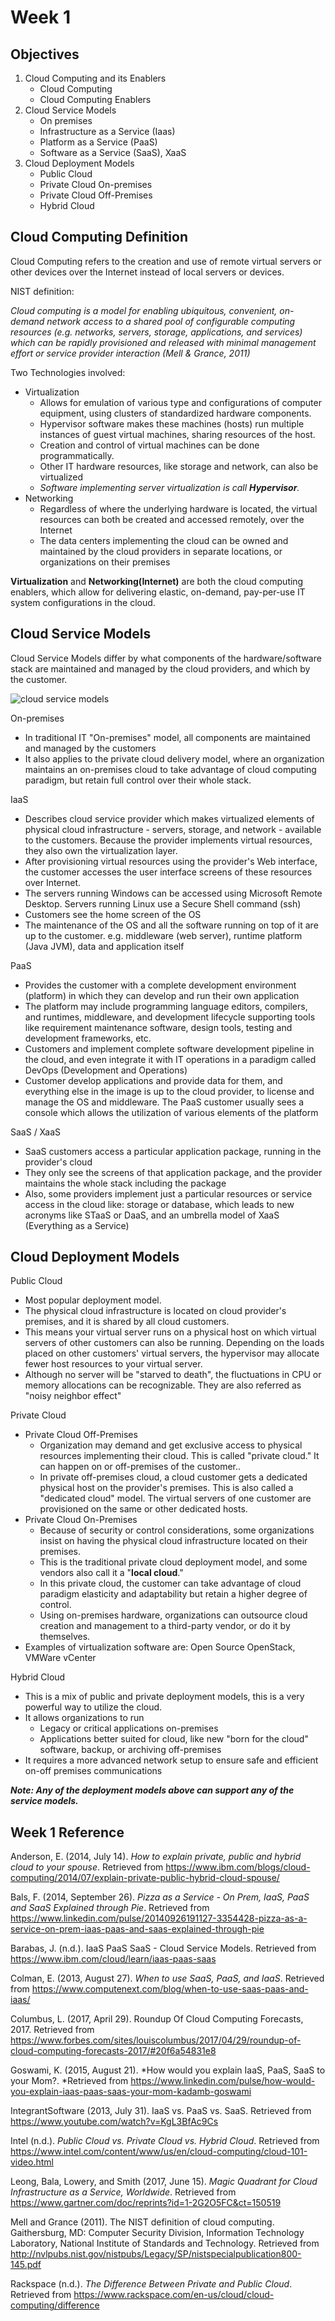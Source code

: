 # Week 1

## Objectives

1. Cloud Computing and its Enablers
   - Cloud Computing
   - Cloud Computing Enablers
2. Cloud Service Models
   - On premises
   - Infrastructure as a Service (Iaas)
   - Platform as a Service (PaaS)
   - Software as a Service (SaaS), XaaS
3. Cloud Deployment Models
   - Public Cloud
   - Private Cloud On-premises
   - Private Cloud Off-Premises
   - Hybrid Cloud

## Cloud Computing Definition

Cloud Computing refers to the creation and use of remote virtual servers or other devices over the Internet instead of local servers or devices.

NIST definition:

_Cloud computing is a model for enabling ubiquitous, convenient, on-demand network access to a shared pool of configurable computing resources (e.g. networks, servers, storage, applications, and services) which can be rapidly provisioned and released with minimal management effort or service provider interaction (Mell & Grance, 2011)_

Two Technologies involved:

- Virtualization
  - Allows for emulation of various type and configurations of computer equipment, using clusters of standardized hardware components.
  - Hypervisor software makes these machines (hosts) run multiple instances of guest virtual machines, sharing resources of the host.
  - Creation and control of virtual machines can be done programmatically.
  - Other IT hardware resources, like storage and network, can also be virtualized
  - _Software implementing server virtualization is call __Hypervisor__._
- Networking
  - Regardless of where the underlying hardware is located, the virtual resources can both be created and accessed remotely, over the Internet
  - The data centers implementing the cloud can be owned and maintained by the cloud providers in separate locations, or organizations on their premises

__Virtualization__ and __Networking(Internet)__ are both the cloud computing enablers, which allow for delivering elastic, on-demand, pay-per-use IT system configurations in the cloud.

## Cloud Service Models

Cloud Service Models differ by what components of the hardware/software stack are maintained and managed by the cloud providers, and which by the customer.

![cloud service models](https://github.com/yasenstar/cloud_computing/blob/master/img/cloud_service_models.png)

On-premises

- In traditional IT "On-premises" model, all components are maintained and managed by the customers
- It also applies to the private cloud delivery model, where an organization maintains an on-premises cloud to take advantage of cloud computing paradigm, but retain full control over their whole stack.

IaaS

- Describes cloud service provider which makes virtualized elements of physical cloud infrastructure - servers, storage, and network - available to the customers. Because the provider implements virtual resources, they also own the virtualization layer.
- After provisioning virtual resources using the provider's Web interface, the customer accesses the user interface screens of these resources over Internet.
- The servers running Windows can be accessed using Microsoft Remote Desktop. Servers running Linux use a Secure Shell command (ssh)
- Customers see the home screen of the OS
- The maintenance of the OS and all the software running on top of it are up to the customer. e.g. middleware (web server), runtime platform (Java JVM), data and application itself

PaaS

- Provides the customer with a complete development environment (platform) in which they can develop and run their own application
- The platform may include programming language editors, compilers, and runtimes, middleware, and development lifecycle supporting tools like requirement maintenance software, design tools, testing and development frameworks, etc.
- Customers and implement complete software development pipeline in the cloud, and even integrate it with IT operations in a paradigm called DevOps (Development and Operations)
- Customer develop applications and provide data for them, and everything else in the image is up to the cloud provider, to license and manage the OS and middleware. The PaaS customer usually sees a console which allows the utilization of various elements of the platform

SaaS / XaaS

- SaaS customers access a particular application package, running in the provider's cloud
- They only see the screens of that application package, and the provider maintains the whole stack including the package
- Also, some providers implement just a particular resources or service access in the cloud like: storage or database, which leads to new acronyms like STaaS or DaaS, and an umbrella model of XaaS (Everything as a Service)

## Cloud Deployment Models

Public Cloud

- Most popular deployment model.
- The physical cloud infrastructure is located on cloud provider's premises, and it is shared by all cloud customers.
- This means your virtual server runs on a physical host on which virtual servers of other customers can also be running. Depending on the loads placed on other customers' virtual servers, the hypervisor may allocate fewer host resources to your virtual server.
- Although no server will be "starved to death", the fluctuations in CPU or memory allocations can be recognizable. They are also referred as "noisy neighbor effect"

Private Cloud

- Private Cloud Off-Premises
  - Organization may demand and get exclusive access to physical resources implementing their cloud. This is called "private cloud." It can happen on or off-premises of the customer..
  - In private off-premises cloud, a cloud customer gets a dedicated physical host on the provider's premises. This is also called a "dedicated cloud" model. The virtual servers of one customer are provisioned on the same or other dedicated hosts.
- Private Cloud On-Premises
  - Because of security or control considerations, some organizations insist on having the physical cloud infrastructure located on their premises.
  - This is the traditional private cloud deployment model, and some vendors also call it a "__local cloud__."
  - In this private cloud, the customer can take advantage of cloud paradigm elasticity and adaptability but retain a higher degree of control.
  - Using on-premises hardware, organizations can outsource cloud creation and management to a third-party vendor, or do it by themselves.
- Examples of virtualization software are: Open Source OpenStack, VMWare vCenter

Hybrid Cloud

- This is a mix of public and private deployment models, this is a very powerful way to utilize the cloud.
- It allows organizations to run
  - Legacy or critical applications on-premises
  - Applications better suited for cloud, like new "born for the cloud" software, backup, or archiving off-premises
- It requires a more advanced network setup to ensure safe and efficient on-off premises communications

___Note: Any of the deployment models above can support any of the service models.___

## Week 1 Reference

Anderson, E. (2014, July 14). *How to explain private, public and hybrid cloud to your spouse*. Retrieved from <https://www.ibm.com/blogs/cloud-computing/2014/07/explain-private-public-hybrid-cloud-spouse/>

Bals, F. (2014, September 26). *Pizza as a Service - On Prem, IaaS, PaaS and SaaS Explained through Pie*. Retrieved from <https://www.linkedin.com/pulse/20140926191127-3354428-pizza-as-a-service-on-prem-iaas-paas-and-saas-explained-through-pie>

Barabas, J. (n.d.). IaaS PaaS SaaS - Cloud Service Models. Retrieved from <https://www.ibm.com/cloud/learn/iaas-paas-saas>

Colman, E. (2013, August 27). *When to use SaaS, PaaS, and IaaS*. Retrieved from <https://www.computenext.com/blog/when-to-use-saas-paas-and-iaas/>

Columbus, L. (2017, April 29).  Roundup Of Cloud Computing Forecasts, 2017. Retrieved from <https://www.forbes.com/sites/louiscolumbus/2017/04/29/roundup-of-cloud-computing-forecasts-2017/#20f6a54831e8>

Goswami, K. (2015, August 21). *How would you explain IaaS, PaaS, SaaS to your Mom?. *Retrieved from <https://www.linkedin.com/pulse/how-would-you-explain-iaas-paas-saas-your-mom-kadamb-goswami>

IntegrantSoftware (2013, July 31). IaaS vs. PaaS vs. SaaS. Retrieved from <https://www.youtube.com/watch?v=KgL3BfAc9Cs>

Intel (n.d.). *Public Cloud vs. Private Cloud vs. Hybrid Cloud*. Retrieved from <https://www.intel.com/content/www/us/en/cloud-computing/cloud-101-video.html>

Leong, Bala, Lowery, and Smith (2017, June 15).  *Magic Quadrant for Cloud Infrastructure as a Service, Worldwide*. Retrieved from <https://www.gartner.com/doc/reprints?id=1-2G2O5FC&ct=150519>

Mell and Grance (2011).  The NIST definition of cloud computing.  Gaithersburg, MD: Computer Security Division, Information Technology Laboratory, National Institute of Standards and Technology. Retrieved from <http://nvlpubs.nist.gov/nistpubs/Legacy/SP/nistspecialpublication800-145.pdf>

Rackspace (n.d.). *The Difference Between Private and Public Cloud*. Retrieved from <https://www.rackspace.com/en-us/cloud/cloud-computing/difference>